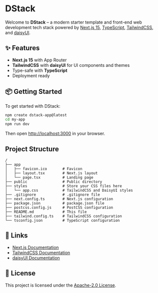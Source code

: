 # DStack

Welcome to **DStack** – a modern starter template and front-end web development tech stack powered by [Next.js 15](https://nextjs.org), [TypeScript](https://www.typescriptlang.org), [TailwindCSS](https://tailwindcss.com), and [daisyUI](https://daisyui.com).

## ✨ Features

- **Next.js 15** with App Router
- **TailwindCSS** with **daisyUI** for UI components and themes
- Type-safe with **TypeScript**
- Deployment ready

## 📦 Getting Started

To get started with DStack:

```bash
npm create dstack-app@latest
cd my-app
npm run dev
```

Then open [http://localhost:3000](http://localhost:3000) in your browser.

## Project Structure

```
/
├── app
│   ├── favicon.ico       # Favicon
│   ├── layout.tsx        # Next.js layout
│   └── page.tsx          # Landing page
├── public                # Public directory
├── styles                # Store your CSS files here
│   └── app.css           # TailwindCSS and DaisyUI styles
├── .gitignore            # .gitignore file
├── next.config.ts        # Next.js configuration
├── package.json          # package.json file
├── postcss.config.js     # PostCSS configuration
├── README.md             # This file
├── tailwind.config.ts    # TailwindCSS configuration
└── tsconfig.json         # TypeScript configuration
```

## 🔗 Links

* [Next.js Documentation](https://nextjs.org/docs)
* [TailwindCSS Documentation](https://tailwindcss.com/docs)
* [daisyUI Documentation](https://daisyui.com/docs)

## 📄 License

This project is licensed under the [Apache-2.0 License](LICENSE).
